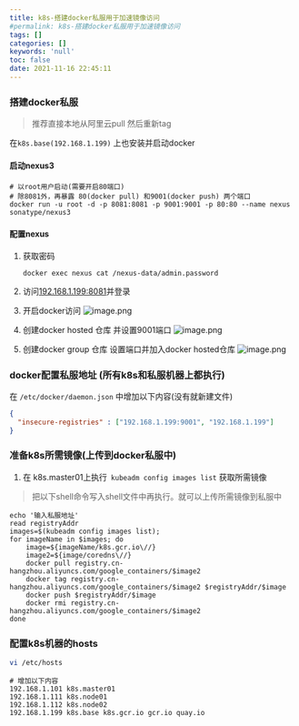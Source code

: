 ```yaml
---
title: k8s-搭建docker私服用于加速镜像访问
#permalink: k8s-搭建docker私服用于加速镜像访问
tags: []
categories: []
keywords: 'null'
toc: false
date: 2021-11-16 22:45:11
---
```


### 搭建docker私服

> 推荐直接本地从阿里云pull 然后重新tag 

在`k8s.base(192.168.1.199)` 上也安装并启动docker

#### 启动nexus3

```
# 以root用户启动(需要开启80端口)
# 除8081外，再暴露 80(docker pull) 和9001(docker push) 两个端口
docker run -u root -d -p 8081:8081 -p 9001:9001 -p 80:80 --name nexus sonatype/nexus3
```

#### 配置nexus

1. 获取密码
   
   ```
   docker exec nexus cat /nexus-data/admin.password
   ```
2. 访问[192.168.1.199:8081](192.168.1.199:8081)并登录
3. 开启docker访问
  ![image.png](http://cdn.xyz327.cn/Fuev5YOCzBBBzAIUOupP2HeuELNX)
5. 创建docker hosted 仓库 并设置9001端口
  ![image.png](http://cdn.xyz327.cn/FnNPUHq6v9t_kxC0am37s78WQB_N)
6. 创建docker group 仓库 设置端口并加入docker hosted仓库
  ![image.png](http://cdn.xyz327.cn/Fqt86oAYZps7qKsygt3_PXfH3JPi)

### docker配置私服地址 (所有k8s和私服机器上都执行)
在 `/etc/docker/daemon.json` 中增加以下内容(没有就新建文件)
```json
{
  "insecure-registries" : ["192.168.1.199:9001", "192.168.1.199"]
}
```

### 准备k8s所需镜像(上传到docker私服中)
1. 在 k8s.master01上执行` kubeadm config images list` 获取所需镜像

> 把以下shell命令写入shell文件中再执行。就可以上传所需镜像到私服中
```shell
echo '输入私服地址'
read registryAddr
images=$(kubeadm config images list);
for imageName in $images; do
    image=${imageName/k8s.gcr.io\//}
    image2=${image/coredns\//}
    docker pull registry.cn-hangzhou.aliyuncs.com/google_containers/$image2
    docker tag registry.cn-hangzhou.aliyuncs.com/google_containers/$image2 $registryAddr/$image
    docker push $registryAddr/$image
    docker rmi registry.cn-hangzhou.aliyuncs.com/google_containers/$image2
done
```
### 配置k8s机器的hosts
```bash
vi /etc/hosts
```
```
# 增加以下内容
192.168.1.101 k8s.master01
192.168.1.111 k8s.node01
192.168.1.112 k8s.node02
192.168.1.199 k8s.base k8s.gcr.io gcr.io quay.io
```